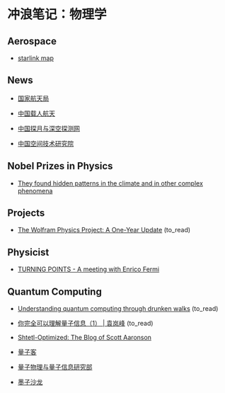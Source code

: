 # 冲浪笔记：物理学

## Aerospace

- [starlink map][a1]

  [a1]: https://www.starlinkmap.org/

## News

- [国家航天局][n1]
- [中国载人航天][n2]
- [中国探月与深空探测网][n3]
- [中国空间技术研究院][n4]

  [n1]: http://www.cnsa.gov.cn/index.html
  [n2]: http://www.cmse.gov.cn/
  [n3]: http://www.clep.org.cn/
  [n4]: https://www.cast.cn/

## Nobel Prizes in Physics

- [They found hidden patterns in the climate and in other complex phenomena][nobel1]

  [nobel1]: https://www.nobelprize.org/prizes/physics/2021/popular-information/

## Projects

- [The Wolfram Physics Project: A One-Year Update][p1] (to_read)

  [p1]: https://writings.stephenwolfram.com/2021/04/the-wolfram-physics-project-a-one-year-update/

## Physicist

- [TURNING POINTS - A meeting with Enrico Fermi][ph1]

  [ph1]: https://lilith.fisica.ufmg.br/~dsoares/fdyson.htm

## Quantum Computing

- [Understanding quantum computing through drunken walks][qc1] (to_read)
- [你完全可以理解量子信息（1） | 袁岚峰][qc2] (to_read)
- [Shtetl-Optimized: The Blog of Scott Aaronson][qc3]
- [量子客][qc4]
- [量子物理与量子信息研究部][qc5]
- [墨子沙龙][qc6]

  [qc1]: https://stackoverflow.blog/2021/04/14/understanding-quantum-computing-through-drunken-walks/
  [qc2]: https://mp.weixin.qq.com/s?__biz=MzI0NzQzMjU3Ng==&mid=2247487466&idx=1&sn=674c759ccd53ad76de38229923a034f8&chksm=e9b15b05dec6d213c274405cfde54045f29b74742eb073d8e44dc73d5ab56279ed70cc59d544&scene=21#wechat_redirect
  [qc3]: https://www.scottaaronson.com/blog/
  [qc4]: https://www.qtumist.com/
  [qc5]: https://quantum.ustc.edu.cn/web/
  [qc6]: http://mozi.ustc.edu.cn/
